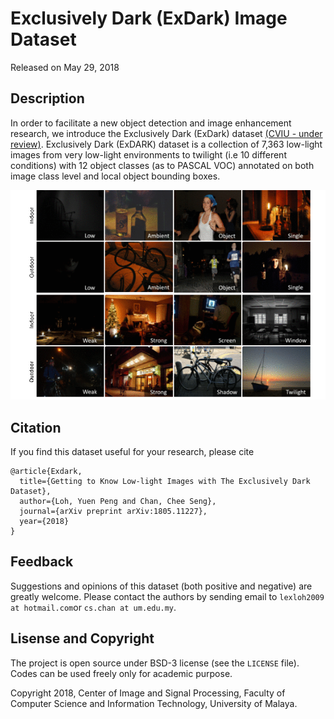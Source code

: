 # Exclusively Dark (ExDark) Image Dataset

Released on May 29, 2018

## Description

In order to facilitate a new object detection and image enhancement research, we introduce the Exclusively Dark (ExDark) dataset [(CVIU - under review)](https://arxiv.org/abs/1805.11227). Exclusively Dark (ExDARK) dataset is a collection of 7,363 low-light images from very low-light environments to twilight (i.e 10 different conditions) with 12 object classes (as to PASCAL VOC) annotated on both image class level and local object bounding boxes. 

![demo](Exdark.gif)


## Citation
If you find this dataset useful for your research, please cite
```
@article{Exdark,
  title={Getting to Know Low-light Images with The Exclusively Dark Dataset},
  author={Loh, Yuen Peng and Chan, Chee Seng},
  journal={arXiv preprint arXiv:1805.11227},
  year={2018}
}
```

## Feedback
Suggestions and opinions of this dataset (both positive and negative) are greatly welcome. Please contact the authors by sending email to
`lexloh2009 at hotmail.com`or `cs.chan at um.edu.my`.

## Lisense and Copyright
The project is open source under BSD-3 license (see the ``` LICENSE ``` file). Codes can be used freely only for academic purpose.

Copyright 2018, Center of Image and Signal Processing, Faculty of Computer Science and Information Technology, University of Malaya.
